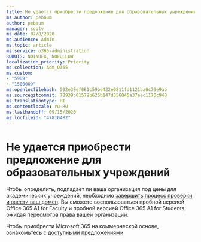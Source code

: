 ```yaml
---
title: Не удается приобрести предложение для образовательных учреждений
ms.author: pebaum
author: pebaum
manager: scotv
ms.date: 07/8/2020
ms.audience: Admin
ms.topic: article
ms.service: o365-administration
ROBOTS: NOINDEX, NOFOLLOW
localization_priority: Priority
ms.collection: Adm_O365
ms.custom:
- "5989"
- "1500009"
ms.openlocfilehash: 502e38ef081c59be422e0811fd1121ba0c79e9ab
ms.sourcegitcommit: 78939b01579b626b147d356045a37aec1170c948
ms.translationtype: HT
ms.contentlocale: ru-RU
ms.lasthandoff: 09/15/2020
ms.locfileid: "47816482"
---
```

# <a name="unable-to-purchase-edu-offer"></a>Не удается приобрести предложение для образовательных учреждений

Чтобы определить, подпадает ли ваша организация под цены для академических учреждений, необходимо [завершить процесс проверки и ввести ваш домен](https://admin.microsoft.com/Adminportal#/Domains/SOWizard). Вы сможете воспользоваться пробной версией Office 365 A1 for Faculty и пробной версией Office 365 A1 for Students, ожидая пересмотра права вашей организации.

Чтобы приобрести Microsoft 365 на коммерческой основе, ознакомьтесь с [доступными предложениями](https://go.microsoft.com/fwlink/p/?linkid=868433).